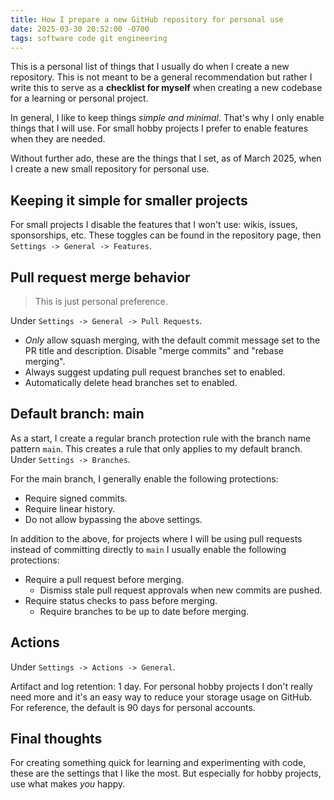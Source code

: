 ```yaml
---
title: How I prepare a new GitHub repository for personal use
date: 2025-03-30 20:52:00 -0700
tags: software code git engineering
---
```

This is a personal list of things that I usually do when I create a new repository. This is not meant to be a general recommendation but rather I write this to serve as a **checklist for myself** when creating a new codebase for a learning or personal project.

In general, I like to keep things *simple and minimal*. That's why I only enable things that I will use. For small hobby projects I prefer to enable features when they are needed.

Without further ado, these are the things that I set, as of March 2025, when I create a new small repository for personal use.

## Keeping it simple for smaller projects

For small projects I disable the features that I won't use: wikis, issues, sponsorships, etc. These toggles can be found in the repository page, then `Settings -> General -> Features`.

## Pull request merge behavior

> This is just personal preference.

Under `Settings -> General -> Pull Requests`.

- *Only* allow squash merging, with the default commit message set to the PR title and description. Disable "merge commits" and "rebase merging".
- Always suggest updating pull request branches set to enabled.
- Automatically delete head branches set to enabled.

## Default branch: main

As a start, I create a regular branch protection rule with the branch name pattern `main`. This creates a rule that only applies to my default branch. Under `Settings -> Branches`.

For the main branch, I generally enable the following protections:

- Require signed commits.
- Require linear history.
- Do not allow bypassing the above settings.

In addition to the above, for projects where I will be using pull requests instead of committing directly to `main` I usually enable the following protections:

- Require a pull request before merging.
    - Dismiss stale pull request approvals when new commits are pushed.
- Require status checks to pass before merging.
    - Require branches to be up to date before merging.

## Actions

Under `Settings -> Actions -> General`.

Artifact and log retention: 1 day. For personal hobby projects I don't really need more and it's an easy way to reduce your storage usage on GitHub. For reference, the default is 90 days for personal accounts.

## Final thoughts

For creating something quick for learning and experimenting with code, these are the settings that I like the most. But especially for hobby projects, use what makes *you* happy.
